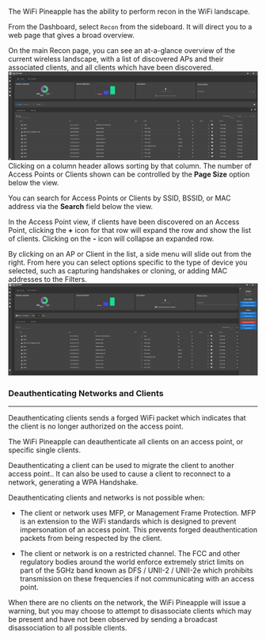 
The WiFi Pineapple has the ability to perform recon in the WiFi landscape.

From the Dashboard, select `Recon` from the sideboard. It will direct you to a web page that gives a broad overview.

On the main Recon page, you can see an at-a-glance overview of the current wireless landscape, with a list of discovered APs and their associated clients, and all clients which have been discovered.
![](Resources/recon.png)
Clicking on a column header allows sorting by that column. The number of Access Points or Clients shown can be controlled by the **Page Size** option below the view.

You can search for Access Points or Clients by SSID, BSSID, or MAC address via the **Search** field below the view.

In the Access Point view, if clients have been discovered on an Access Point, clicking the **+** icon for that row will expand the row and show the list of clients. Clicking on the **-** icon will collapse an expanded row.

By clicking on an AP or Client in the list, a side menu will slide out from the right. From here you can select options specific to the type of device you selected, such as capturing handshakes or cloning, or adding MAC addresses to the Filters.
![](Resources/recon_target.png)

### Deauthenticating Networks and Clients
---

Deauthenticating clients sends a forged WiFi packet which indicates that the client is no longer authorized on the access point.

The WiFi Pineapple can deauthenticate all clients on an access point, or specific single clients.

Deauthenticating a client can be used to migrate the client to another access point.. It can also be used to cause a client to reconnect to a network, generating a WPA Handshake.

Deauthenticating clients and networks is not possible when:

- The client or network uses MFP, or Management Frame Protection. MFP is an extension to the WiFi standards which is designed to prevent impersonation of an access point. This prevents forged deauthentication packets from being respected by the client.
    
- The client or network is on a restricted channel. The FCC and other regulatory bodies around the world enforce extremely strict limits on part of the 5GHz band known as DFS / UNII-2 / UNII-2e which prohibits transmission on these frequencies if not communicating with an access point.
    

When there are no clients on the network, the WiFi Pineapple will issue a warning, but you may choose to attempt to disassociate clients which may be present and have not been observed by sending a broadcast disassociation to all possible clients.

